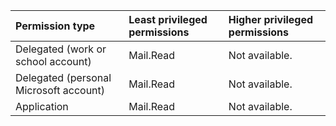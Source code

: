 |Permission type|Least privileged permissions|Higher privileged permissions|
|:---|:---|:---|
|Delegated (work or school account)|Mail.Read|Not available.|
|Delegated (personal Microsoft account)|Mail.Read|Not available.|
|Application|Mail.Read|Not available.|